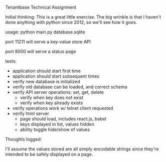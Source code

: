 Tenantbase Technical Assignment

Initial thinking:
This is a great little exercise. The big wrinkle is that I haven't done anything with python since 2012, so we'll see how it goes.


usage:
python main.py database.sqlite

port 11211 will serve a key-value store API

port 8000 will serve a status page

tests:
- application should start first time
- application should start subsequent times
- verify new database is initialized
- verify old database can be loaded, and correct schema
- verify API server operations: set, get, delete
   - verify when key does not exist
   - verify when key already exists
- verify operations work w/ telnet client requested
- verify html server
  - page should load, includes react.js, babel
  - keys displayed in list, values hidden
  - ability toggle hide/show of values


Thoughts logged:

I'll assume the values stored are all simply encodable strings since they're intended to be safely displayed on a page.
